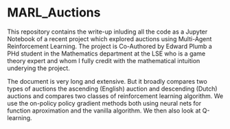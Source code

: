 # MARL_Auctions
This repository contains the write-up inluding all the code as a Jupyter Notebook of a recent project which explored auctions using Multi-Agent Reinforcement Learning. The project is Co-Authored by Edward Plumb a PHd student in the Mathematics department at the LSE who is a game theory expert and whom I fully credit with the mathematical intuition underying the project. 

The document is very long and extensive. But it broadly compares two types of auctions the ascending (English) auction and descending (Dutch) auctions and compares two classes of reinforcement learning algorithm. We use the on-policy policy gradient methods both using neural nets for function aproximation and the vanilla algorithm. We then also look at Q-learning. 

